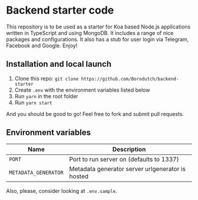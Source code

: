 # Backend starter code

This repository is to be used as a starter for Koa based Node.js applications written in TypeScript and using MongoDB. It includes a range of nice packages and configurations. It also has a stub for user login via Telegram, Facebook and Google. Enjoy!

## Installation and local launch

1. Clone this repo: `git clone https://github.com/Borodutch/backend-starter`
2. Create `.env` with the environment variables listed below
3. Run `yarn` in the root folder
4. Run `yarn start`

And you should be good to go! Feel free to fork and submit pull requests.

## Environment variables

| Name                 | Description                                      |
| -------------------- | ------------------------------------------------ |
| `PORT`               | Port to run server on (defaults to 1337)         |
| `METADATA_GENERATOR` | Metadata generator server urlgenerator is hosted |

Also, please, consider looking at `.env.sample`.
